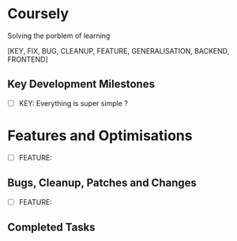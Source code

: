 # Coursely
Solving the porblem of learning

[KEY, FIX, BUG, CLEANUP, FEATURE, GENERALISATION, BACKEND, FRONTEND]
## Key Development Milestones
- [ ] KEY: Everything is super simple ?

# Features and Optimisations
- [ ] FEATURE: 


## Bugs, Cleanup, Patches and Changes
- [ ] FEATURE: 



## Completed Tasks
